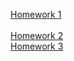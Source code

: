 [Homework 1](https://Terracrit.github.io/homework/genius-homework-1/)<br>  
[Homework 2](https://Terracrit.github.io/homework/genius-homework-2/)<br> 
[Homework 3](https://Terracrit.github.io/homework/genius-homework-3/)<br> 
